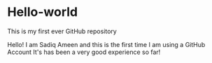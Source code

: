 # Hello-world
This is my first ever GitHub repository

Hello! I am Sadiq Ameen and this is the first time I am using a GitHub Account
It's has been a very good experience so far!
